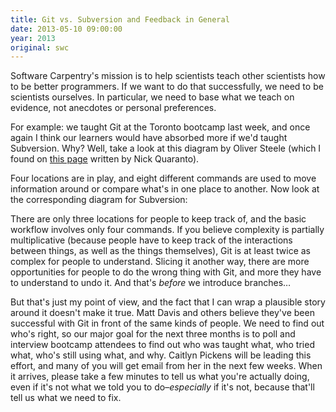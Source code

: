 ```yaml
---
title: Git vs. Subversion and Feedback in General
date: 2013-05-10 09:00:00
year: 2013
original: swc
---
```

<p>Software Carpentry's mission is to help scientists teach other scientists how to be better programmers.  If we want to do that successfully, we need to be scientists ourselves.  In particular, we need to base what we teach on evidence, not anecdotes or personal preferences.</p>
<p>For example: we taught Git at the Toronto bootcamp last week, and once again I think our learners would have absorbed more if we'd taught Subversion.  Why?  Well, take a look at this diagram by Oliver Steele (which I found on <a href="http://gitready.com/beginner/2009/01/21/pushing-and-pulling.html">this page</a> written by Nick Quaranto).</p>
<p>Four locations are in play, and eight different commands are used to move information around or compare what's in one place to another.  Now look at the corresponding diagram for Subversion:</p>
<p>There are only three locations for people to keep track of, and the basic workflow involves only four commands.  If you believe complexity is partially multiplicative (because people have to keep track of the interactions between things, as well as the things themselves), Git is at least twice as complex for people to understand.  Slicing it another way, there are more opportunities for people to do the wrong thing with Git, and more they have to understand to undo it.  And that's <em>before</em> we introduce branches…</p>
<p>But that's just my point of view, and the fact that I can wrap a plausible story around it doesn't make it true.  Matt Davis and others believe they've been successful with Git in front of the same kinds of people.  We need to find out who's right, so our major goal for the next three months is to poll and interview bootcamp attendees to find out who was taught what, who tried what, who's still using what, and why.  Caitlyn Pickens will be leading this effort, and many of you will get email from her in the next few weeks.  When it arrives, please take a few minutes to tell us what you're actually doing, even if it's not what we told you to do–<em>especially</em> if it's not, because that'll tell us what we need to fix.</p>
